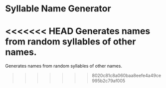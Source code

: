 # Syllable Name Generator
<<<<<<< HEAD
Generates names from random syllables of other names.
=======
Generates names from random syllables of other names.
>>>>>>> 8020c81c8a060baa8eefe4a49ce995b2c79af005

